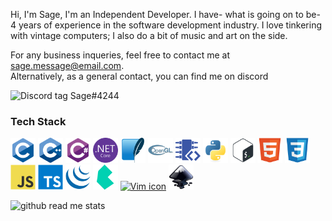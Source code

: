 Hi, I'm Sage, I'm an Independent Developer. I have- what is going on to be- 4 years of experience in the software development industry. I love tinkering with vintage computers; I also do a bit of music and art on the side.

For any business inqueries, feel free to contact me at <sage.message@email.com>.  
Alternatively, as a general contact, you can find me on discord  

![Discord tag Sage#4244](https://dcbadge.vercel.app/api/shield/883018834573934603?style=flat)

### Tech Stack
<a href="https://en.wikipedia.org/wiki/C_(programming_language)" target="_blank"><img src="https://github.com/devicons/devicon/blob/master/icons/c/c-original.svg" alt="C icon" width=40 height=40></a>
<a href="https://en.wikipedia.org/wiki/C++" target="_blank"><img src="https://github.com/devicons/devicon/blob/master/icons/cplusplus/cplusplus-original.svg" alt="C++ icon" width=40 height=40></a>
<a href="https://en.wikipedia.org/wiki/C_Sharp_(programming_language)" target="_blank"><img src="https://github.com/devicons/devicon/blob/master/icons/csharp/csharp-original.svg" alt="C# icon" width=40 height=40></a>
<a href="https://dotnet.microsoft.com/en-us/" target="_blank"><img src="https://github.com/devicons/devicon/blob/master/icons/dotnetcore/dotnetcore-original.svg" alt=".NET Core icon" width=40 height=40></a>
<a href="https://www.sqlite.org/index.html" target="_blank"><img src="https://github.com/devicons/devicon/blob/master/icons/sqlite/sqlite-original.svg" alt="SQLite icon" width=40 height=40></a>
<a href="https://www.opengl.org/" target="_blank"><img src="https://github.com/devicons/devicon/blob/master/icons/opengl/opengl-original.svg" alt="OpenGL icon" width=40 height=40></a>
<a href="https://en.wikipedia.org/wiki/Assembly_language" target="_blank"><img src="./icons/assembly_generic_icon_modified.svg" alt="Generic Assembly Language icon" width=40 height=40></a>
<a href="https://www.python.org/downloads/" target="_blank"><img src="https://github.com/devicons/devicon/blob/master/icons/python/python-original.svg" alt="Python icon" width=40 height=40></a>
<a href="https://www.gnu.org/software/bash/" target="_blank"><img src="https://github.com/devicons/devicon/blob/master/icons/bash/bash-original.svg" alt="Bash icon" width=40 height=40></a>
<a href="https://developer.mozilla.org/en-US/docs/Web/HTML" target="_blank"><img src="https://github.com/devicons/devicon/blob/master/icons/html5/html5-original.svg" alt="HTML icon" width=40 height=40></a>
<a href="https://developer.mozilla.org/en-US/docs/Web/CSS" target="_blank"><img src="https://github.com/devicons/devicon/blob/master/icons/css3/css3-original.svg" alt="CSS icon" width=40 height=40></a>
<a href="https://developer.mozilla.org/en-US/docs/Web/javascript" target="_blank"><img src="https://github.com/devicons/devicon/blob/master/icons/javascript/javascript-original.svg" alt="JavaScript icon" width=40 height=40></a>
<a href="https://www.typescriptlang.org/" target="_blank"><img src="https://github.com/devicons/devicon/blob/master/icons/typescript/typescript-original.svg" alt="TypeScript icon" width=40 height=40></a>
<a href="https://jquery.com/" target="_blank"><img src="https://github.com/devicons/devicon/blob/master/icons/jquery/jquery-original.svg" alt="JQuery icon" width=40 height=40></a>
<a href="https://bulma.io/" target="_blank"><img src="https://github.com/devicons/devicon/blob/master/icons/bulma/bulma-plain.svg" alt="Bulma icon" width=40 height=40></a>
<a href="https://www.vim.org/" target="_blank"><img src="htpps://github.com/devicons/devicon/blob/master/icons/vim/vim-original.svg" alt="Vim icon" width=40 height=40></a>
<a href="https://inkscape.org/" target="_blank"><img src="https://github.com/devicons/devicon/blob/master/icons/inkscape/inkscape-original.svg" alt="Inkscape icon" width=40 height=40></a>

<!-- GitHub Stats -->
<img src="https://github-readme-stats.vercel.app/api/top-langs/?username=sage-etcher&theme=react&hide=Dockerfile&layout=compact" alt="github read me stats">


